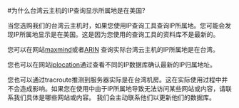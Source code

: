 <!-- --- tag: faq IP 云主机 网络-->

<!-- --- title: 为什么台湾云主机的IP查询显示所属地是在美国? -->
#为什么台湾云主机的IP查询显示所属地是在美国?

当您选购我们的台湾云主机时，如果您使用IP查询工具查询IP所属地。您可能会发现IP所属地显示是在美国。这是因为您使用的查询工具的资料库不是最新的。

您可以在网站[maxmind](http://www.maxmind.com/zh/home)或者[ARIN](http://whois.arin.net/rest/net/NET-199-101-117-0-1/pft) 
查询实际台湾云主机的IP所属地是在台湾。

您也可以在网站[iplocation](http://www.iplocation.net/)通过查看不同的IP数据库确认最新的IP归属地址。

您也可以通过tracroute推测到服务器实际是在台湾机房。这在实际使用过程中并不会造成影响。如果您在使用中由于IP所属地导致无法访问某些网站或内容，请联系我们具体是哪些网站或内容。 我们会主动联系他们以更新他们的数据库。
 
